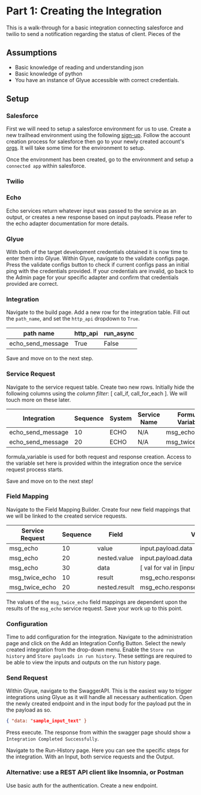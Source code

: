 # Part 1: Creating the Integration

This is a walk-through for a basic integration connecting salesforce and twilio to send a notification regarding the status of client. Pieces of the

## Assumptions

* Basic knowledge of reading and understanding json
* Basic knowledge of python
* You have an instance of Glyue accessible with correct credentials.

## Setup

### Salesforce

First we will need to setup a salesforce environment for us to use. Create a new trailhead environment using the following [sign-up](https://trailhead.salesforce.com/en/c/start\_here). Follow the account creation process for salesforce then go to your newly created account's [orgs](https://trailhead.salesforce.com/users/profiles/orgs). It will take some time for the environment to setup.

Once the environment has been created, go to the environment and setup a `connected app` within salesforce.

### Twilio

### Echo

Echo services return whatever input was passed to the service as an output, or creates a new response based on input payloads. Please refer to the echo adapter documentation for more details.

### Glyue

With both of the target development credentials obtained it is now time to enter them into Glyue. Within Glyue, navigate to the validate configs page. Press the validate configs button to check if current configs pass an initial ping with the credentials provided. If your credentials are invalid, go back to the Admin page for your specific adapter and confirm that credentials provided are correct.

### Integration

Navigate to the build page. Add a new row for the integration table. Fill out the `path_name`, and set the `http_api` dropdown to `True`.

| path name           | http\_api | run\_async |
| ------------------- | --------- | ---------- |
| echo\_send\_message | True      | False      |

Save and move on to the next step.

### Service Request

Navigate to the service request table. Create two new rows. Initially hide the following columns using the _column filter_: \[ call\_if, call\_for\_each ]. We will touch more on these later.

| Integration         | Sequence | System | Service Name | Formula Variable | skip\_execute\_if\_no\_sub\_requests |
| ------------------- | -------- | ------ | ------------ | ---------------- | ------------------------------------ |
| echo\_send\_message | 10       | ECHO   | N/A          | msg\_echo        | False                                |
| echo\_send\_message | 20       | ECHO   | N/A          | msg\_twice\_echo | False                                |

formula\_variable is used for both request and response creation. Access to the variable set here is provided within the integration once the service request process starts.

Save and move on to the next step!

### Field Mapping

Navigate to the Field Mapping Builder. Create four new field mappings that we will be linked to the created service requests.&#x20;

| Service Request  | Sequence | Field         | Value                                        | Value Type | Nullable |
| ---------------- | -------- | ------------- | -------------------------------------------- | ---------- | -------- |
| msg\_echo        | 10       | value         | input.payload.data                           | str        | False    |
| msg\_echo        | 20       | nested.value  | input.payload.data                           | str        | False    |
| msg\_echo        | 30       | data          | \[ val for val in \[input.payload.data]\*3 ] | list       | False    |
| msg\_twice\_echo | 10       | result        | msg\_echo.response.payload.value             | str        | False    |
| msg\_twice\_echo | 20       | nested.result | msg\_echo.response.payload.nested.value      | str        | False    |

The values of the `msg_twice_echo` field mappings are dependent upon the results of the `msg_echo` service request. Save your work up to this point.

### Configuration

Time to add configuration for the integration. Navigate to the administration page and click on the Add an Integration Config Button. Select the newly created integration from the drop-down menu. Enable the `Store run history` and `Store payloads in run history`. These settings are required to be able to view the inputs and outputs on the run history page.

### Send Request

Within Glyue, navigate to the SwaggerAPI. This is the easiest way to trigger integrations using Glyue as it will handle all necessary authentication. Open the newly created endpoint and in the input body for the payload put the in the payload as so.

```json
{ "data: "sample_input_text" }
```

Press execute. The response from within the swagger page should show a `Integration Completed Successfully`.

Navigate to the Run-History page. Here you can see the specific steps for the integration. With an Input, both service requests and the Output.

### Alternative: use a REST API client like Insomnia, or Postman

Use basic auth for the authentication. Create a new endpoint.
